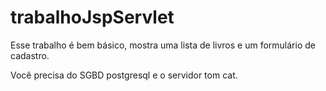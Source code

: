 # trabalhoJspServlet

Esse trabalho é bem básico, mostra uma lista de livros e um formulário de cadastro.

Você precisa do SGBD postgresql e o servidor tom cat.
